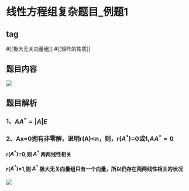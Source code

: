 # 线性方程组复杂题目_例题1

## tag 
#[[极大无关向量组]] #[[矩阵的性质]]

## 题目内容
![](https://rgdz-img.oss-cn-hangzhou.aliyuncs.com/img/20211026100210.png)
## 题目解析
### 1、$AA^*=|A|E$
### 2、Ax=0拥有非零解，说明r(A)<n，则，r($A^*$)=0或1,$AA^*=0$
#### r($A^*$)=0,则 ${A^*}$ 两两线性相关

#### r($A^*$)=1,则 ${A^*}$ 极大无关向量组只有一个向量，所以仍存在两两线性相关的状况
![](https://rgdz-img.oss-cn-hangzhou.aliyuncs.com/img/20211026101504.png)
